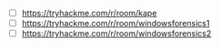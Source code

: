 - [ ] https://tryhackme.com/r/room/kape
- [ ] https://tryhackme.com/r/room/windowsforensics1
- [ ] https://tryhackme.com/r/room/windowsforensics2
